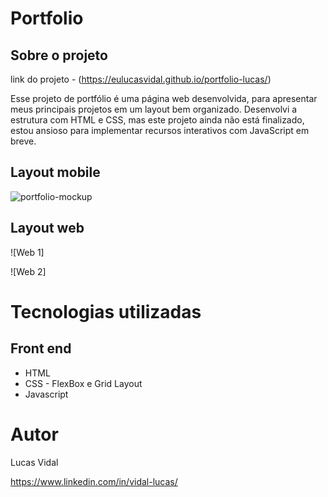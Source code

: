 # Portfolio

## Sobre o projeto

link do projeto - (https://eulucasvidal.github.io/portfolio-lucas/)

Esse projeto de portfólio é uma página web desenvolvida, para apresentar meus principais projetos em um layout bem organizado. Desenvolvi a estrutura com HTML e  CSS, mas este projeto ainda não está finalizado, estou ansioso para implementar recursos interativos com JavaScript em breve.

## Layout mobile
![portfolio-mockup](https://github.com/eulucasvidal/portfolio-lucas/assets/127450536/6ceeac86-e527-41f2-aacc-e7657728c8c3)

## Layout web
![Web 1]

![Web 2]


# Tecnologias utilizadas

## Front end
- HTML
- CSS - FlexBox e Grid Layout
- Javascript

# Autor

Lucas Vidal

https://www.linkedin.com/in/vidal-lucas/
